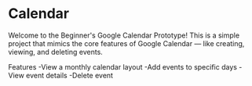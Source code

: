 # Calendar
Welcome to the Beginner's Google Calendar Prototype! This is a simple project that mimics the core features of Google Calendar — like creating, viewing, and deleting events.

Features -View a monthly calendar layout -Add events to specific days -View event details -Delete event
